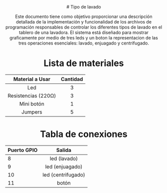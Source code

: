 <center> 
# Tipo de lavado

Este documento tiene como objetivo proporcionar una descripción detallada de la implementación y funcionalidad de los archivos de programación responsables de controlar los diferentes tipos de lavado en el tablero de  una lavadora. El sistema está diseñado para mostrar graficamente por medio de tres leds y un boton la representacion de las tres operaciones esenciales: lavado, enjuagado y centrifugado.

# Lista de materiales

|   Material a Usar	|   Cantidad	|
|---	|---	|
|   <center> Led	|  <center>3 	|
|   <center> Resistencias  (220Ω)	|   <center>3	|
|   <center> Mini botón	|   <center>1	|
|   <center> Jumpers    |   <center>5    |

# Tabla de conexiones
|   Puerto GPIO	|   Salida	|
|---	|---	|
|   8    |   <center> led (lavado)	|
|   9	|   <center> led (enjuagado)	|
|   10	|   <center> led (centrifugado)	|
|   11	|   <center> botón	|
</center>